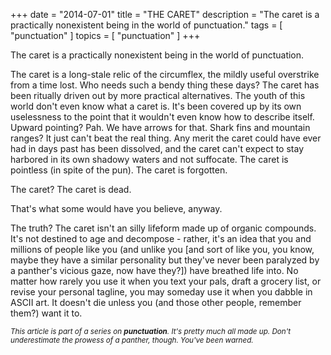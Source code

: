 +++
date        = "2014-07-01"
title       = "THE CARET"
description = "The caret is a practically nonexistent being in the world of punctuation."
tags        = [ "punctuation" ]
topics      = [ "punctuation" ]
+++


The caret is a practically nonexistent being in the world of punctuation.

The caret is a long-stale relic of the circumflex, the mildly useful overstrike from a time lost. Who needs such a bendy thing these days? The caret has been ritually driven out by more practical alternatives. The youth of this world don't even know what a caret is. It's been covered up by its own uselessness to the point that it wouldn't even know how to describe itself. Upward pointing? Pah. We have arrows for that. Shark fins and mountain ranges? It just can't beat the real thing. Any merit the caret could have ever had in days past has been dissolved, and the caret can't expect to stay harbored in its own shadowy waters and not suffocate. The caret is pointless (in spite of the pun). The caret is forgotten.

The caret? The caret is dead.

That's what some would have you believe, anyway.

The truth? The caret isn't an silly lifeform made up of organic compounds. It's not destined to age and decompose - rather, it's an idea that you and millions of people like you (and unlike you [and sort of like you, you know, maybe they have a similar personality but they've never been paralyzed by a panther's vicious gaze, now have they?]) have breathed life into. No matter how rarely you use it when you text your pals, draft a grocery list, or revise your personal tagline, you may someday use it when you dabble in ASCII art. It doesn't die unless you (and those other people, remember them?) want it to.



<sub><em>This article is part of a series on **punctuation**. It's pretty much all made up. Don't underestimate the prowess of a panther, though. You've been warned.</em></sub>
